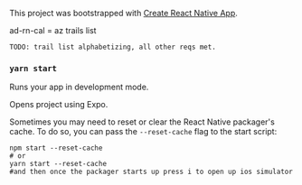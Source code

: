 This project was bootstrapped with [Create React Native App](https://github.com/react-community/create-react-native-app).

ad-rn-cal = az trails list
```
TODO: trail list alphabetizing, all other reqs met.
```


### `yarn start`

Runs your app in development mode.

Opens project using Expo.

Sometimes you may need to reset or clear the React Native packager's cache. To do so, you can pass the `--reset-cache` flag to the start script:

```
npm start --reset-cache
# or
yarn start --reset-cache
#and then once the packager starts up press i to open up ios simulator
```
